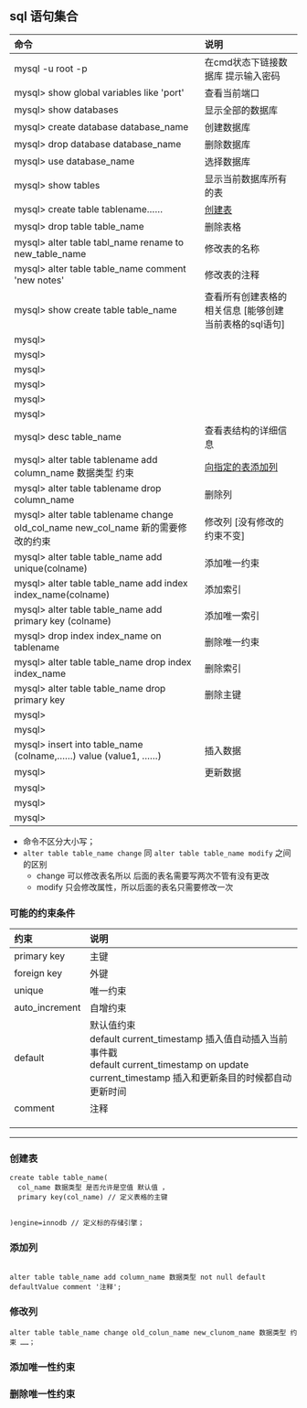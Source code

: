 
## sql 语句集合

| 命令 | 说明 |
| :- | :- |
| mysql -u root -p | 在cmd状态下链接数据库 提示输入密码 |
| mysql> show global variables like 'port' | 查看当前端口 |
| mysql> show databases | 显示全部的数据库 |
| mysql> create database database_name | 创建数据库 |
| mysql> drop database database_name | 删除数据库 |
| mysql> use database_name | 选择数据库 |
| mysql> show tables | 显示当前数据库所有的表 |
| mysql> create table tablename…… | [创建表](#create-table) |
| mysql> drop table table_name | 删除表格 |
| mysql> alter table tabl_name rename to new_table_name | 修改表的名称 |
| mysql> alter table table_name comment 'new  notes' | 修改表的注释  |
| mysql> show create table table_name | 查看所有创建表格的相关信息 [能够创建当前表格的sql语句] |
| mysql>  |   |
| mysql>  |   |
| mysql>  |   |
| mysql>  |   |
| mysql>  |   |
| mysql>  |   |
| mysql> desc table_name | 查看表结构的详细信息 |
| mysql> alter table tablename add column_name 数据类型 约束 | [向指定的表添加列](#table_add_column) |
| mysql> alter table tablename drop column_name | 删除列 |
| mysql> alter table tablename change old_col_name new_col_name 新的需要修改的约束 | 修改列 [没有修改的约束不变]|
| mysql> alter table table_name add unique(colname) | 添加唯一约束 |
| mysql> alter table table_name add index index_name(colname) | 添加索引  |
| mysql> alter table table_name add primary key (colname)| 添加唯一索引 |
| mysql> drop index index_name on tablename | 删除唯一约束 |
| mysql> alter table table_name drop index index_name | 删除索引  |
| mysql> alter table table_name drop primary key | 删除主键  |
| mysql>  |   |
| mysql>  |   |
| mysql> insert into table_name (colname,……) value (value1, ……) |  插入数据 |
| mysql>  | 更新数据  |
| mysql>  |   |
| mysql>  |   |
| mysql>  |   |

 

- 命令不区分大小写；
- `alter table table_name change` 同 `alter table table_name modify` 之间的区别
  - change 可以修改表名所以 后面的表名需要写两次不管有没有更改
  - modify 只会修改属性，所以后面的表名只需要修改一次







### 可能的约束条件
| 约束 | 说明 |
| :- | :- |
| primary key | 主键 |
| foreign key | 外键 |
| unique | 唯一约束 |
| auto_increment | 自增约束 |
| default | 默认值约束 <br/> default current_timestamp 插入值自动插入当前事件戳 <br/> default current_timestamp on update current_timestamp 插入和更新条目的时候都自动更新时间 |
| comment | 注释 |
|  |  |
|  |  |
|  |  |





---

### <a id="create-table">创建表</a>
```
create table table_name(
  col_name 数据类型 是否允许是空值 默认值 ，
  primary key(col_name) // 定义表格的主键  


)engine=innodb // 定义标的存储引擎；

```

### <a id="table_add_column">添加列</a>
```

alter table table_name add column_name 数据类型 not null default defaultValue comment '注释';

```

### 修改列
```
alter table table_name change old_colun_name new_clunom_name 数据类型 约束 ……；

```

### 添加唯一性约束

### 删除唯一性约束
 